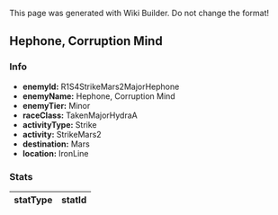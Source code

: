 <span class="wiki-builder">This page was generated with Wiki Builder. Do not change the format!</span>

## Hephone, Corruption Mind
### Info
* **enemyId:** R1S4StrikeMars2MajorHephone
* **enemyName:** Hephone, Corruption Mind
* **enemyTier:** Minor
* **raceClass:** TakenMajorHydraA
* **activityType:** Strike
* **activity:** StrikeMars2
* **destination:** Mars
* **location:** IronLine

### Stats
statType | statId
-------- | ------

